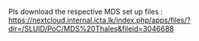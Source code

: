 
Pls download the respective MDS set up files : https://nextcloud.internal.icta.lk/index.php/apps/files/?dir=/SLUID/PoC/MDS%20Thales&fileid=3046688